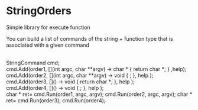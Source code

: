 # StringOrders

Simple library for execute function

You can build a list of commands of the string + function type that is associated with a given command

<br>
StringCommand cmd;
<br>
cmd.Add(order1, [](int argc, char **argv) -> char * {
                  return char *;
                  }
                  ,help);
<br>
cmd.Add(order2, 
                [](int argc, char **argv) -> void {
                       ;
                    },
                help
                );
<br>
cmd.Add(order3, 
                []() -> void {
                    return char *;
                    },
                help
                );
<br>
cmd.Add(order4, 
                []() -> void {
                    ;
                    },
                help
                );
<br>
char * ret= cmd.Run(order1, argc, argv);
cmd.Run(order2, argc, argv);
char * ret= cmd.Run(order3);
cmd.Run(order4);
<br>
